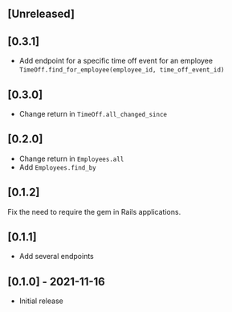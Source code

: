 ## [Unreleased]

## [0.3.1]

- Add endpoint for a specific time off event for an employee `TimeOff.find_for_employee(employee_id, time_off_event_id)`

## [0.3.0]

- Change return in `TimeOff.all_changed_since`

## [0.2.0]

- Change return in `Employees.all`
- Add `Employees.find_by`

## [0.1.2]
Fix the need to require the gem in Rails applications.

## [0.1.1]
- Add several endpoints

## [0.1.0] - 2021-11-16

- Initial release
